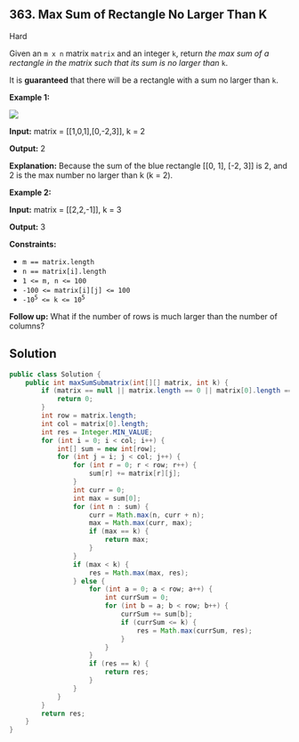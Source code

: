 ## 363\. Max Sum of Rectangle No Larger Than K

Hard

Given an `m x n` matrix `matrix` and an integer `k`, return _the max sum of a rectangle in the matrix such that its sum is no larger than_ `k`.

It is **guaranteed** that there will be a rectangle with a sum no larger than `k`.

**Example 1:**

![](https://assets.leetcode.com/uploads/2021/03/18/sum-grid.jpg)

**Input:** matrix = \[\[1,0,1],[0,-2,3]], k = 2

**Output:** 2

**Explanation:** Because the sum of the blue rectangle [[0, 1], [-2, 3]] is 2, and 2 is the max number no larger than k (k = 2). 

**Example 2:**

**Input:** matrix = \[\[2,2,-1]], k = 3

**Output:** 3 

**Constraints:**

*   `m == matrix.length`
*   `n == matrix[i].length`
*   `1 <= m, n <= 100`
*   `-100 <= matrix[i][j] <= 100`
*   <code>-10<sup>5</sup> <= k <= 10<sup>5</sup></code>

**Follow up:** What if the number of rows is much larger than the number of columns?

## Solution

```java
public class Solution {
    public int maxSumSubmatrix(int[][] matrix, int k) {
        if (matrix == null || matrix.length == 0 || matrix[0].length == 0) {
            return 0;
        }
        int row = matrix.length;
        int col = matrix[0].length;
        int res = Integer.MIN_VALUE;
        for (int i = 0; i < col; i++) {
            int[] sum = new int[row];
            for (int j = i; j < col; j++) {
                for (int r = 0; r < row; r++) {
                    sum[r] += matrix[r][j];
                }
                int curr = 0;
                int max = sum[0];
                for (int n : sum) {
                    curr = Math.max(n, curr + n);
                    max = Math.max(curr, max);
                    if (max == k) {
                        return max;
                    }
                }
                if (max < k) {
                    res = Math.max(max, res);
                } else {
                    for (int a = 0; a < row; a++) {
                        int currSum = 0;
                        for (int b = a; b < row; b++) {
                            currSum += sum[b];
                            if (currSum <= k) {
                                res = Math.max(currSum, res);
                            }
                        }
                    }
                    if (res == k) {
                        return res;
                    }
                }
            }
        }
        return res;
    }
}
```